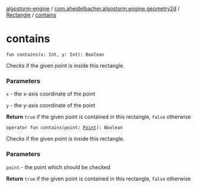 [algostorm-engine](../../index.md) / [com.aheidelbacher.algostorm.engine.geometry2d](../index.md) / [Rectangle](index.md) / [contains](.)

# contains

`fun contains(x: Int, y: Int): Boolean`

Checks if the given point is inside this rectangle.

### Parameters

`x` - the x-axis coordinate of the point

`y` - the y-axis coordinate of the point

**Return**
`true` if the given point is contained in this rectangle, `false`
otherwise

`operator fun contains(point: `[`Point`](../-point/index.md)`): Boolean`

Checks if the given point is inside this rectangle.

### Parameters

`point` - the point which should be checked

**Return**
`true` if the given point is contained in this rectangle, `false`
otherwise

